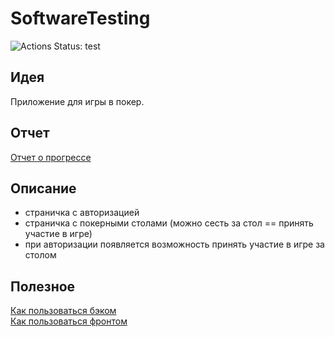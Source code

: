 # SoftwareTesting

![Actions Status: test](https://github.com/TayaPenskaya/SoftwareTesting/workflows/node.js/badge.svg)

## Идея

Приложение для игры в покер.

## Отчет

[Отчет о прогрессе](./REPORT.md)

## Описание

* страничка с авторизацией
* страничка с покерными столами (можно сесть за стол == принять участие в игре)
* при авторизации появляется возможность принять участие в игре за столом

## Полезное

[Как пользоваться бэком](./api/README.md) \
[Как пользоваться фронтом](./client/README.md)

